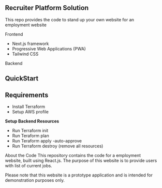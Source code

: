 ## Recruiter Platform Solution

This repo provides the code to stand up your own website for an employment website 

Frontend

- Next.js framework
- Progressive Web Applications (PWA)
- Tailwind CSS

Backend

## QuickStart

## Requirements

- Install Terraform
- Setup AWS profile

**Setup Backend Resources**

- Run Terraform init
- Run Teraform plan
- Run Teraform apply -auto-approve
- Run Terraform destroy (remove all resources)

About the Code
This repository contains the code for a employment website, built using React.js. The purpose of this website is to provide users with list of current jobs.

Please note that this website is a prototype application and is intended for demonstration purposes only.